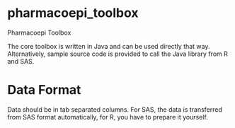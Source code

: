pharmacoepi_toolbox
===================

Pharmacoepi Toolbox

The core toolbox is written in Java and can be used directly that way. Alternatively, sample source code is provided to call the Java library from R and SAS.

# Data Format
Data should be in tab separated columns. For SAS, the data is transferred from SAS format automatically, for R, you have to prepare it yourself.